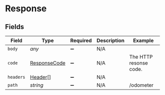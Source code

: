 # Response


## Fields

| Field                                               | Type                                                | Required                                            | Description                                         | Example                                             |
| --------------------------------------------------- | --------------------------------------------------- | --------------------------------------------------- | --------------------------------------------------- | --------------------------------------------------- |
| `body`                                              | *any*                                               | :heavy_minus_sign:                                  | N/A                                                 |                                                     |
| `code`                                              | [ResponseCode](../../models/shared/responsecode.md) | :heavy_minus_sign:                                  | N/A                                                 | The HTTP resonse code.                              |
| `headers`                                           | [Header](../../models/shared/header.md)[]           | :heavy_minus_sign:                                  | N/A                                                 |                                                     |
| `path`                                              | *string*                                            | :heavy_minus_sign:                                  | N/A                                                 | /odometer                                           |